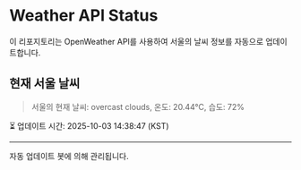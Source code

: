 
# Weather API Status

이 리포지토리는 OpenWeather API를 사용하여 서울의 날씨 정보를 자동으로 업데이트합니다.

## 현재 서울 날씨
> 서울의 현재 날씨: overcast clouds, 온도: 20.44°C, 습도: 72%

⏳ 업데이트 시간: 2025-10-03 14:38:47 (KST)

---
자동 업데이트 봇에 의해 관리됩니다.
